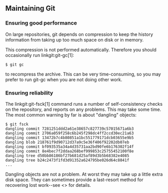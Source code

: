 ## Maintaining Git ##

### Ensuring good performance ###

On large repositories, git depends on compression to keep the history
information from taking up too much space on disk or in memory.

This compression is not performed automatically.  Therefore you
should occasionally run linkgit:git-gc[1]:

    $ git gc

to recompress the archive.  This can be very time-consuming, so
you may prefer to run git-gc when you are not doing other work.


### Ensuring reliability ###

The linkgit:git-fsck[1] command runs a number of self-consistency checks
on the repository, and reports on any problems.  This may take some
time.  The most common warning by far is about "dangling" objects:

    $ git fsck
    dangling commit 7281251ddd2a61e38657c827739c57015671a6b3
    dangling commit 2706a059f258c6b245f298dc4ff2ccd30ec21a63
    dangling commit 13472b7c4b80851a1bc551779171dcb03655e9b5
    dangling blob 218761f9d90712d37a9c5e36f406f92202db07eb
    dangling commit bf093535a34a4d35731aa2bd90fe6b176302f14f
    dangling commit 8e4bec7f2ddaa268bef999853c25755452100f8e
    dangling tree d50bb86186bf27b681d25af89d3b5b68382e4085
    dangling tree b24c2473f1fd3d91352a624795be026d64c8841f
    ...

Dangling objects are not a problem.  At worst they may take up a little
extra disk space.  They can sometimes provide a last-resort method for
recovering lost work--see <<dangling-objects>> for details.
